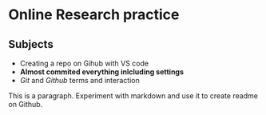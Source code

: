 # Online Research practice

## Subjects

- Creating a repo on Gihub with VS code
- **Almost commited everything inlcluding settings**
- _Git_ and _Github_ terms and interaction

This is a paragraph. Experiment with markdown and use it to create readme on Github.

